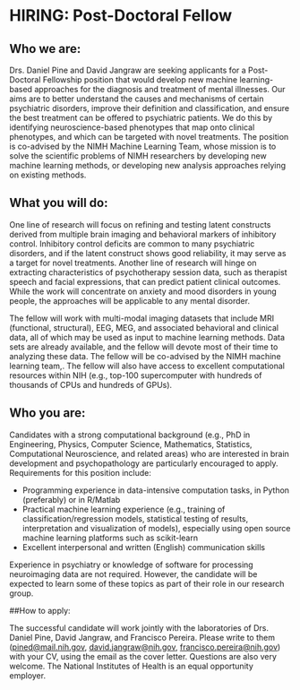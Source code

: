# HIRING: Post-Doctoral Fellow

## Who we are:

Drs. Daniel Pine and David Jangraw are seeking applicants for a Post-Doctoral Fellowship position that would develop new machine learning-based approaches for the diagnosis and treatment of mental illnesses. Our aims are to better understand the causes and mechanisms of certain psychiatric disorders, improve their definition and classification, and ensure the best treatment can be offered to psychiatric patients. We do this by identifying neuroscience-based phenotypes that map onto clinical phenotypes, and which can be targeted with novel treatments. The position is co-advised by the NIMH Machine Learning Team, whose mission is to solve the scientific problems of NIMH researchers by developing new machine learning methods, or developing new analysis approaches relying on existing methods.

## What you will do:

One line of research will focus on refining and testing latent constructs derived from multiple brain imaging and behavioral markers of inhibitory control. Inhibitory control deficits are common to many psychiatric disorders, and if the latent construct shows good reliability, it may serve as a target for novel treatments. Another line of research will hinge on extracting characteristics of psychotherapy session data, such as therapist speech and facial expressions, that can predict patient clinical outcomes. While the work will concentrate on anxiety and mood disorders in young people, the approaches will be applicable to any mental disorder. 

The fellow will work with multi-modal imaging datasets that include MRI (functional, structural), EEG, MEG, and associated behavioral and clinical data, all of which may be used as input to machine learning methods. Data sets are already available, and the fellow will devote most of their time to analyzing these data. The fellow will be co-advised by the NIMH machine learning team,. The fellow will also have access to excellent computational resources within NIH (e.g., top-100 supercomputer with hundreds of thousands of CPUs and hundreds of GPUs).

## Who you are:

Candidates with a strong computational background (e.g., PhD in Engineering, Physics, Computer Science, Mathematics, Statistics, Computational Neuroscience, and related areas) who are interested in brain development and psychopathology are particularly encouraged to apply. Requirements for this position include:
- Programming experience in data-intensive computation tasks, in Python (preferably) or in R/Matlab
- Practical machine learning experience (e.g., training of classification/regression models, statistical testing of results, interpretation and visualization of models), especially using open source machine learning platforms such as scikit-learn
- Excellent interpersonal and written (English) communication skills

Experience in psychiatry or knowledge of software for processing neuroimaging data are not required. However, the candidate will be expected to learn some of these topics as part of their role in our research group.

##How to apply:

The successful candidate will work jointly with the laboratories of Drs. Daniel Pine, David Jangraw, and Francisco Pereira. Please write to them (pined@mail.nih.gov, david.jangraw@nih.gov, francisco.pereira@nih.gov) with your CV, using the email as the cover letter. Questions are also very welcome. The National Institutes of Health is an equal opportunity employer.


   

